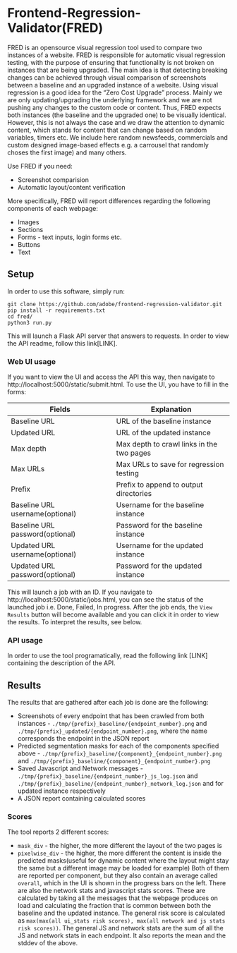 # Frontend-Regression-Validator(FRED)

FRED is an opensource visual regression tool used to compare two instances of a website. FRED is responsible for automatic visual regression testing, with the purpose of ensuring that functionality is not broken on instances that are being upgraded. The main idea is that detecting breaking changes can be achieved through visual comparison of screenshots between a baseline and an upgraded instance of a website.
Using visual regression is a good idea for the “Zero Cost Upgrade” process. Mainly we are only updating/upgrading the underlying framework and we are not pushing any changes to the custom code or content. Thus, FRED expects both instances (the baseline and the upgraded one) to be visually identical.
However, this is not always the case and we draw the attention to dynamic content, which stands for content that can change based on random variables, timers etc. We include here random newsfeeds, commercials and custom designed image-based effects e.g. a carrousel that randomly choses the first image) and many others.

Use FRED if you need:
* Screenshot comparision
* Automatic layout/content verification

More specifically, FRED will report differences regarding the following components of each webpage:
* Images
* Sections
* Forms - text inputs, login forms etc.
* Buttons
* Text

## Setup
In order to use this software, simply run:
```
git clone https://github.com/adobe/frontend-regression-validator.git
pip install -r requirements.txt
cd fred/
python3 run.py
```
This will launch a Flask API server that answers to requests. In order to view the API readme, follow this link[LINK].
### Web UI usage
If you want to view the UI and access the API this way, then navigate to http://localhost:5000/static/submit.html. To use the UI, you have to fill in the forms:

| Fields                          | Explanation                               |
| ------------------------------- | ----------------------------------------- |
| Baseline URL                    | URL of the baseline instance              |
| Updated URL                     | URL of the updated instance               |
| Max depth                       | Max depth to crawl links in the two pages |
| Max URLs                        | Max URLs to save for regression testing   |
| Prefix                          | Prefix to append to output directories    |
| Baseline URL username(optional) | Username for the baseline instance        |
| Baseline URL password(optional) | Password for the baseline instance        |
| Updated URL username(optional)  | Username for the updated instance         |
| Updated URL password(optional)  | Password for the updated instance         |

This will launch a job with an ID. If you navigate to http://localhost:5000/static/jobs.html, you can see the status of the launched job i.e. Done, Failed, In progress. After the job ends, the `View Results` button will become available and you can click it in order to view the results. To interpret the results, see below.

### API usage
In order to use the tool programatically, read the following link [LINK] containing the description of the API.

## Results
The results that are gathered after each job is done are the following:
* Screenshots of every endpoint that has been crawled from both instances - `./tmp/{prefix}_baseline/{endpoint_number}.png` and `./tmp/{prefix}_updated/{endpoint_number}.png`, where the name corresponds the endpoint in the JSON report
* Predicted segmentation masks for each of the components specified above - `./tmp/{prefix}_baseline/{component}_{endpoint_number}.png` and `./tmp/{prefix}_baseline/{component}_{endpoint_number}.png`
* Saved Javascript and Network messages - `./tmp/{prefix}_baseline/{endpoint_number}_js_log.json` and `./tmp/{prefix}_baseline/{endpoint_number}_network_log.json` and for updated instance respectively
* A JSON report containing calculated scores

### Scores
The tool reports 2 different scores:
* `mask_div` - the higher, the more different the layout of the two pages is
* `pixelwise_div` - the higher, the more different the content is inside the predicted masks(useful for dynamic content where the layout might stay the same but a different image may be loaded for example)
Both of them are reported per component, but they also contain an average called `overall`, which in the UI is shown in the progress bars on the left.
There are also the network stats and javascript stats scores. These are calculated by taking all the messages that the webpage produces on load and calculating the fraction that is common between both the baseline and the updated instance.
The general risk score is calculated as `max(max(all ui_stats risk scores), max(all network and js stats risk scores))`. The general JS and network stats are the sum of all the JS and network stats in each endpoint. It also reports the mean and the stddev of the above.